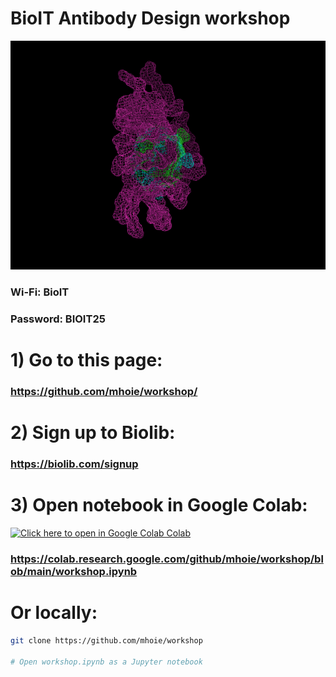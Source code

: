 # BioIT Antibody Design workshop
![img/diffuse.gif](img/diffuse.gif)

### Wi-Fi: BioIT
### Password: BIOIT25

# 1) Go to this page:
### https://github.com/mhoie/workshop/

# 2) Sign up to Biolib:
### https://biolib.com/signup​

# 3) Open notebook in Google Colab:

[![Click here to open in Google Colab Colab](https://colab.research.google.com/assets/colab-badge.svg)](https://colab.research.google.com/github/mhoie/workshop/blob/main/workshop.ipynb)

### https://colab.research.google.com/github/mhoie/workshop/blob/main/workshop.ipynb

# Or locally:

```bash
git clone https://github.com/mhoie/workshop

# Open workshop.ipynb as a Jupyter notebook
```

